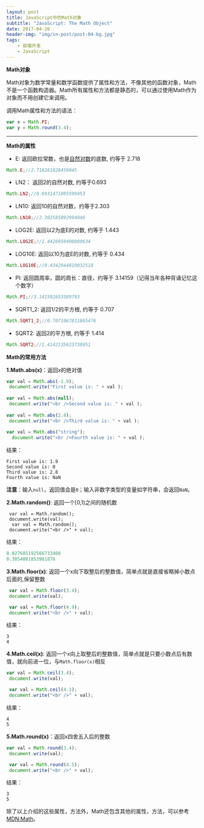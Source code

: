 ```yaml
---
layout: post
title: JavaScript中的Math对象
subtitle: "JavaScript: The Math Object"
date: 2017-04-26
header-img: "img/in-post/post-04-bg.jpg"
tags: 
    - 前端开发
    - JavaScript
---
```


**Math对象**

 Math对象为数学常量和数学函数提供了属性和方法，不像其他的函数对象，Math不是一个函数构造器。Math所有属性和方法都是静态的，可以通过使用Math作为对象而不用创建它来调用。

 调用Math属性和方法的语法：

 ```js
 var x = Math.PI;
 var y = Math.round(3.4);
 ```

---------

**Math的属性**

- E: 返回欧拉常数，也是<a href="http://baike.baidu.com/item/%E8%87%AA%E7%84%B6%E5%AF%B9%E6%95%B0" target="_blank">自然对数</a>的底数, 约等于 2.718

```js
Math.E;//2.718281828459045
```
- LN2： 返回2的自然对数, 约等于0.693

```js
Math.LN2;//0.6931471805599453
```

- LN10: 返回10的自然对数，约等于2.303

```js
Math.LN10;//2.302585092994046
```

- LOG2E: 返回以2为底E的对数, 约等于 1.443

```js
Math.LOG2E;//1.4426950408889634
```

- LOG10E: 返回以10为底E的对数, 约等于 0.434

```js
Math.LOG10E;//0.4342944819032518
```


- PI: 返回圆周率，圆的周长：直径，约等于 3.14159（记得当年各种背诵记忆这个数字）

```js
Math.PI;//3.141592653589793
```

- SQRT1_2: 返回1/2的平方根, 约等于 0.707

```js
Math.SQRT1_2;//0.7071067811865476
```

- SQRT2: 返回2的平方根, 约等于 1.414

```js
Math.SQRT2;//1.4142135623730951
```

**Math的常用方法**

**1.Math.abs(x)**：返回x的绝对值

```js
var val = Math.abs(-1.9);
 document.write("First value is: " + val ); 
         
var val = Math.abs(null);
 document.write("<br />Second value is: " + val ); 
         
var val = Math.abs(2.8);
 document.write("<br />Third value is: " + val ); 
         
var val = Math.abs("string");
  document.write("<br />Fourth value is: " + val ); 
```
结果：

```
First value is: 1.9
Second value is: 0
Third value is: 2.8
Fourth value is: NaN
```
**注意**：输入```null```，返回值会是```0```；输入非数字类型的变量如字符串，会返回```NaN```。


**2.Math.random()**: 返回一个[0,1)之间的随机数
```
 var val = Math.random();
 document.write(val);
  var val = Math.random();
 document.write("<br />" + val);
```
结果：

```js
0.027685192566733408
0.3054081853981876
```

**3.Math.floor(x)**: 返回一个x向下取整后的整数值，简单点就是直接省略掉小数点后面的,保留整数

```js
 var val = Math.floor(3.4);
 document.write(val);

 var val = Math.floor(4.9);
 document.write("<br />" + val);
 ```
 结果：
 ```
 3
 4
 ```

 **4.Math.ceil(x)**: 返回一个x向上取整后的整数值，简单点就是只要小数点后有数值，就向前进一位，与```Math.floor(x)```相反

```js
var val = Math.ceil(3.4);
 document.write(val);

 var val = Math.ceil(4.1);
 document.write("<br />" + val);
```
结果：

```
4
5
```

**5.Math.round(x)**：返回x四舍五入后的整数
```js
var val = Math.round(3.4);
 document.write(val);

 var val = Math.round(4.5);
 document.write("<br />" + val);
```
结果：
```
3
5
```
除了以上介绍的这些属性，方法外，Math还包含其他的属性，方法，可以参考<a href="https://developer.mozilla.org/en-US/docs/Web/JavaScript/Reference/Global_Objects/Math" target="_blank">MDN:Math</a>。

